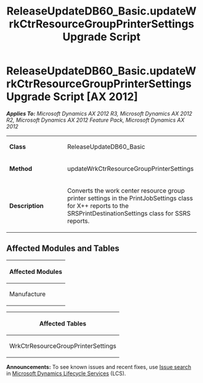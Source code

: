 ﻿---
title: ReleaseUpdateDB60_Basic.updateWrkCtrResourceGroupPrinterSettings Upgrade Script
TOCTitle: ReleaseUpdateDB60_Basic.updateWrkCtrResourceGroupPrinterSettings Upgrade Script
ms:assetid: 07d67bd6-d07f-aa6d-827e-3c77d11b51d9
ms:mtpsurl: https://msdn.microsoft.com/en-us/library/JJ684769(v=AX.60)
ms:contentKeyID: 49706465
ms.date: 05/18/2015
mtps_version: v=AX.60
---

# ReleaseUpdateDB60\_Basic.updateWrkCtrResourceGroupPrinterSettings Upgrade Script [AX 2012]


_**Applies To:** Microsoft Dynamics AX 2012 R3, Microsoft Dynamics AX 2012 R2, Microsoft Dynamics AX 2012 Feature Pack, Microsoft Dynamics AX 2012_

<table>
<colgroup>
<col style="width: 50%" />
<col style="width: 50%" />
</colgroup>
<tbody>
<tr class="odd">
<td><p><strong>Class</strong></p></td>
<td><p>ReleaseUpdateDB60_Basic</p></td>
</tr>
<tr class="even">
<td><p><strong>Method</strong></p></td>
<td><p>updateWrkCtrResourceGroupPrinterSettings</p></td>
</tr>
<tr class="odd">
<td><p><strong>Description</strong></p></td>
<td><p>Converts the work center resource group printer settings in the PrintJobSettings class for X++ reports to the SRSPrintDestinationSettings class for SSRS reports.</p></td>
</tr>
</tbody>
</table>


## Affected Modules and Tables

<table>
<colgroup>
<col style="width: 100%" />
</colgroup>
<thead>
<tr class="header">
<th><p>Affected Modules</p></th>
</tr>
</thead>
<tbody>
<tr class="odd">
<td><p>Manufacture</p></td>
</tr>
</tbody>
</table>


<table>
<colgroup>
<col style="width: 100%" />
</colgroup>
<thead>
<tr class="header">
<th><p>Affected Tables</p></th>
</tr>
</thead>
<tbody>
<tr class="odd">
<td><p>WrkCtrResourceGroupPrinterSettings</p></td>
</tr>
</tbody>
</table>

  
**Announcements:** To see known issues and recent fixes, use [Issue search](http://go.microsoft.com/fwlink/?linkid=389258) in [Microsoft Dynamics Lifecycle Services](http://go.microsoft.com/fwlink/?linkid=306505) (LCS).

